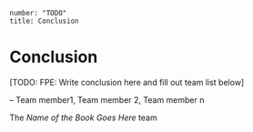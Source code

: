 ```metadata
number: "TODO"
title: Conclusion
```

# Conclusion

[TODO: FPE: Write conclusion here and fill out team list below]

– Team member1, Team member 2, Team member n

The _Name of the Book Goes Here_ team
